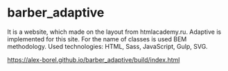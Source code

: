 # barber_adaptive  
It is a website, which made on the layout from htmlacademy.ru. Adaptive is implemented for this site. For the name of classes is used BEM methodology.
Used technologies: HTML, Sass, JavaScript, Gulp, SVG.

https://alex-borel.github.io/barber_adaptive/build/index.html

